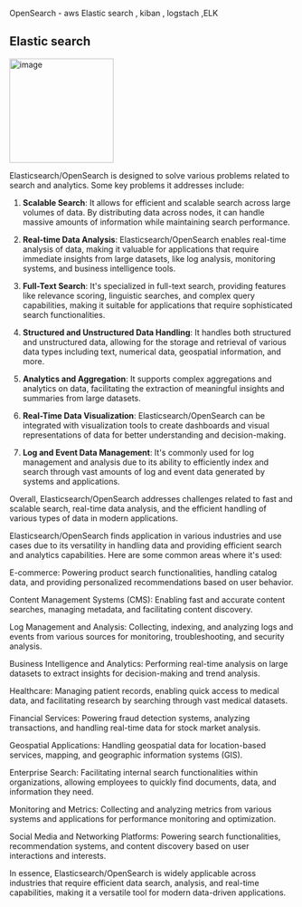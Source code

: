 OpenSearch - aws 
Elastic search , kiban , logstach ,ELK 

## Elastic search

<img width="184" alt="image" src="https://github.com/ashu9439/Study/assets/46566670/b69f35c4-95fd-4ae4-94d9-3f0fc5d61450">



Elasticsearch/OpenSearch is designed to solve various problems related to search and analytics. Some key problems it addresses include:

1. **Scalable Search**: It allows for efficient and scalable search across large volumes of data. By distributing data across nodes, it can handle massive amounts of information while maintaining search performance.

2. **Real-time Data Analysis**: Elasticsearch/OpenSearch enables real-time analysis of data, making it valuable for applications that require immediate insights from large datasets, like log analysis, monitoring systems, and business intelligence tools.

3. **Full-Text Search**: It's specialized in full-text search, providing features like relevance scoring, linguistic searches, and complex query capabilities, making it suitable for applications that require sophisticated search functionalities.

4. **Structured and Unstructured Data Handling**: It handles both structured and unstructured data, allowing for the storage and retrieval of various data types including text, numerical data, geospatial information, and more.

5. **Analytics and Aggregation**: It supports complex aggregations and analytics on data, facilitating the extraction of meaningful insights and summaries from large datasets.

6. **Real-Time Data Visualization**: Elasticsearch/OpenSearch can be integrated with visualization tools to create dashboards and visual representations of data for better understanding and decision-making.

7. **Log and Event Data Management**: It's commonly used for log management and analysis due to its ability to efficiently index and search through vast amounts of log and event data generated by systems and applications.

Overall, Elasticsearch/OpenSearch addresses challenges related to fast and scalable search, real-time data analysis, and the efficient handling of various types of data in modern applications.






Elasticsearch/OpenSearch finds application in various industries and use cases due to its versatility in handling data and providing efficient search and analytics capabilities. Here are some common areas where it's used:

E-commerce: Powering product search functionalities, handling catalog data, and providing personalized recommendations based on user behavior.

Content Management Systems (CMS): Enabling fast and accurate content searches, managing metadata, and facilitating content discovery.

Log Management and Analysis: Collecting, indexing, and analyzing logs and events from various sources for monitoring, troubleshooting, and security analysis.

Business Intelligence and Analytics: Performing real-time analysis on large datasets to extract insights for decision-making and trend analysis.

Healthcare: Managing patient records, enabling quick access to medical data, and facilitating research by searching through vast medical datasets.

Financial Services: Powering fraud detection systems, analyzing transactions, and handling real-time data for stock market analysis.

Geospatial Applications: Handling geospatial data for location-based services, mapping, and geographic information systems (GIS).

Enterprise Search: Facilitating internal search functionalities within organizations, allowing employees to quickly find documents, data, and information they need.

Monitoring and Metrics: Collecting and analyzing metrics from various systems and applications for performance monitoring and optimization.

Social Media and Networking Platforms: Powering search functionalities, recommendation systems, and content discovery based on user interactions and interests.

In essence, Elasticsearch/OpenSearch is widely applicable across industries that require efficient data search, analysis, and real-time capabilities, making it a versatile tool for modern data-driven applications.
